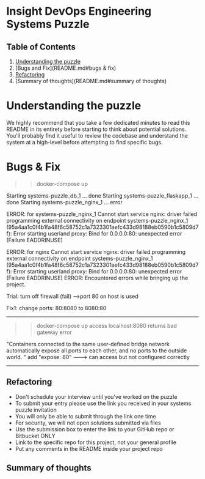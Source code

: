 # Insight DevOps Engineering Systems Puzzle

## Table of Contents
1. [Understanding the puzzle](README.md#understanding-the-puzzle)
2. [Bugs and Fix](README.md#bugs & fix)
3. [Refactoring](README.md#refactoring)
4. [Summary of thoughts](README.md#summary of thoughts)


# Understanding the puzzle

We highly recommend that you take a few dedicated minutes to read this README in its entirety before starting to think about potential solutions. You'll probably find it useful to review the codebase and understand the system at a high-level before attempting to find specific bugs.

# Bugs & Fix

>> docker-compose up

Starting systems-puzzle_db_1 ... done
Starting systems-puzzle_flaskapp_1 ... done
Starting systems-puzzle_nginx_1    ... error

ERROR: for systems-puzzle_nginx_1  Cannot start service nginx: driver failed programming external connectivity on endpoint systems-puzzle_nginx_1 (95a4aa1c0f4b1fa48f6c58752c1a7323301aefc433d98188eb0590b1c5809d7f): Error starting userland proxy: Bind for 0.0.0.0:80: unexpected error (Failure EADDRINUSE)

ERROR: for nginx  Cannot start service nginx: driver failed programming external connectivity on endpoint systems-puzzle_nginx_1 (95a4aa1c0f4b1fa48f6c58752c1a7323301aefc433d98188eb0590b1c5809d7f): Error starting userland proxy: Bind for 0.0.0.0:80: unexpected error (Failure EADDRINUSE)
ERROR: Encountered errors while bringing up the project.

Trial: turn off firewall (fail)
-->port 80 on host is used

Fix1: change ports: 80:8080 to 8080:80

----------------------------------------

>> docker-compose up
access localhost:8080 returns bad gateway error

"Containers connected to the same user-defined bridge network automatically expose all ports to each other, and no ports to the outside world. "
add "expose: 80"
---> can access but not configured correctly

----------------------------------------


## Refactoring
* Don't schedule your interview until you've worked on the puzzle 
* To submit your entry please use the link you received in your systems puzzle invitation
* You will only be able to submit through the link one time
* For security, we will not open solutions submitted via files
* Use the submission box to enter the link to your GitHub repo or Bitbucket ONLY
* Link to the specific repo for this project, not your general profile
* Put any comments in the README inside your project repo

## Summary of thoughts



